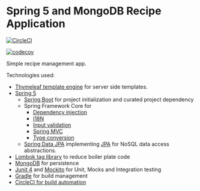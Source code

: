 # Spring 5 and MongoDB Recipe Application

[![CircleCI](https://circleci.com/gh/cheznic/spring5-mongo-recipe-app.svg?style=svg)](https://circleci.com/gh/cheznic/spring5-mongo-recipe-app)

[![codecov](https://codecov.io/gh/cheznic/spring5-mongo-recipe-app/branch/master/graph/badge.svg)](https://codecov.io/gh/cheznic/spring5-mongo-recipe-app)

Simple recipe management app.

Technologies used:
- [Thymeleaf template engine](https://www.thymeleaf.org/) for server side templates.
- [Spring 5](https://spring.io/)
  - [Spring Boot](https://docs.spring.io/spring-boot/docs/current-SNAPSHOT/reference/htmlsingle/) for project initialization and curated project dependency  
  - Spring Framework Core for
    - [Dependency injection](https://docs.spring.io/spring-framework/docs/current/spring-framework-reference/core.html#beans-dependencies)
    - [I18N](https://docs.spring.io/spring-framework/docs/current/spring-framework-reference/core.html#context-functionality-messagesource) 
    - [Input validation](https://docs.spring.io/spring-framework/docs/current/spring-framework-reference/core.html#validation)
    - [Spring MVC](https://docs.spring.io/spring/docs/current/spring-framework-reference/web.html)
    - [Type conversion](https://docs.spring.io/spring-framework/docs/current/spring-framework-reference/core.html#validation)
  - [Spring Data JPA](https://spring.io/projects/spring-data) implementing [JPA](https://www.oracle.com/technetwork/java/javaee/tech/persistence-jsp-140049.html) for NoSQL data access abstractions.
- [Lombok tag library](https://github.com/rzwitserloot/lombok) to reduce boiler plate code
- [MongoDB](https://www.mongodb.com/) for persistence
- [Junit 4](https://junit.org/junit4/) and [Mockito](https://site.mockito.org/) for Unit, Mocks and Integration testing
- [Gradle](https://gradle.org/) for build management
- [CircleCI for build automation](https://circleci.com/gh/cheznic/spring5-recipe-app)

